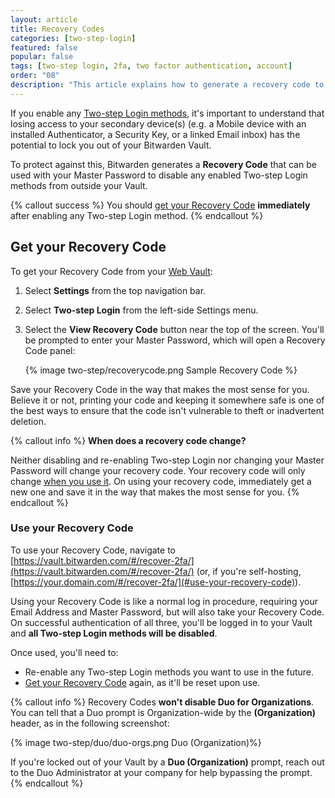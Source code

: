 ```yaml
---
layout: article
title: Recovery Codes
categories: [two-step-login]
featured: false
popular: false
tags: [two-step login, 2fa, two factor authentication, account]
order: "08"
description: "This article explains how to generate a recovery code to disable two-step login services if you lose access to your secondary device."
---
```


If you enable any [Two-step Login methods]({{site.baseurl}}/article/setup-two-step-login/), it's important to understand that losing access to your secondary device(s) (e.g. a Mobile device with an installed Authenticator, a Security Key, or a linked Email inbox) has the potential to lock you out of your Bitwarden Vault.

To protect against this, Bitwarden generates a **Recovery Code** that can be used with your Master Password to disable any enabled Two-step Login methods from outside your Vault.

{% callout success %}
You should [get your Recovery Code](#get-your-recovery-code) **immediately** after enabling any Two-step Login method.
{% endcallout %}

## Get your Recovery Code

To get your Recovery Code from your [Web Vault]({{site.baseurl}}/article/getting-started-webvault):

1. Select **Settings** from the top navigation bar.
2. Select **Two-step Login** from the left-side Settings menu.
3. Select the **View Recovery Code** button near the top of the screen. You'll be prompted to enter your Master Password, which will open a Recovery Code panel:

   {% image two-step/recoverycode.png Sample Recovery Code %}

Save your Recovery Code in the way that makes the most sense for you. Believe it or not, printing your code and keeping it somewhere safe is one of the best ways to ensure that the code isn't vulnerable to theft or inadvertent deletion.

{% callout info %}
**When does a recovery code change?**

Neither disabling and re-enabling Two-step Login nor changing your Master Password will change your recovery code. Your recovery code will only change [when you use it](#use-you-recovery-code). On using your recovery code, immediately get a new one and save it in the way that makes the most sense for you.
{% endcallout %}

### Use your Recovery Code

To use your Recovery Code, navigate to [https://vault.bitwarden.com/#/recover-2fa/](https://vault.bitwarden.com/#/recover-2fa/) (or, if you're self-hosting, [https://your.domain.com/#/recover-2fa/](#use-your-recovery-code)).

Using your Recovery Code is like a normal log in procedure, requiring your Email Address and Master Password, but will also take your Recovery Code. On successful authentication of all three, you'll be logged in to your Vault and **all Two-step Login methods will be disabled**.

Once used, you'll need to:

- Re-enable any Two-step Login methods you want to use in the future.
- [Get your Recovery Code](#get-your-recovery-code) again, as it'll be reset upon use.

{% callout info %}
Recovery Codes **won't disable Duo for Organizations**. You can tell that a Duo prompt is Organization-wide by the **(Organization)** header, as in the following screenshot:

{% image two-step/duo/duo-orgs.png Duo (Organization)%}

If you're locked out of your Vault by a **Duo (Organization)** prompt, reach out to the Duo Administrator at your company for help bypassing the prompt.
{% endcallout %}
